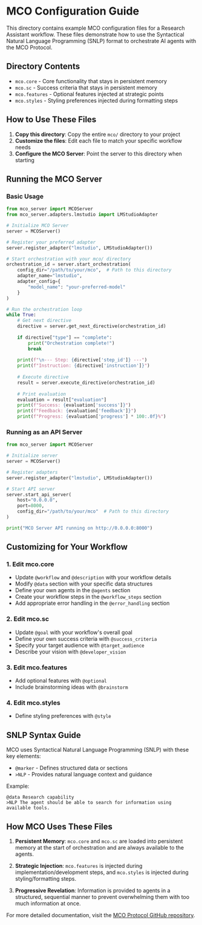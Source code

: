 # MCO Configuration Guide

This directory contains example MCO configuration files for a Research Assistant workflow. These files demonstrate how to use the Syntactical Natural Language Programming (SNLP) format to orchestrate AI agents with the MCO Protocol.

## Directory Contents

- `mco.core` - Core functionality that stays in persistent memory
- `mco.sc` - Success criteria that stays in persistent memory
- `mco.features` - Optional features injected at strategic points
- `mco.styles` - Styling preferences injected during formatting steps

## How to Use These Files

1. **Copy this directory**: Copy the entire `mco/` directory to your project
2. **Customize the files**: Edit each file to match your specific workflow needs
3. **Configure the MCO Server**: Point the server to this directory when starting

## Running the MCO Server

### Basic Usage

```python
from mco_server import MCOServer
from mco_server.adapters.lmstudio import LMStudioAdapter

# Initialize MCO Server
server = MCOServer()

# Register your preferred adapter
server.register_adapter("lmstudio", LMStudioAdapter())

# Start orchestration with your mco/ directory
orchestration_id = server.start_orchestration(
    config_dir="/path/to/your/mco",  # Path to this directory
    adapter_name="lmstudio",
    adapter_config={
        "model_name": "your-preferred-model"
    }
)

# Run the orchestration loop
while True:
    # Get next directive
    directive = server.get_next_directive(orchestration_id)
    
    if directive["type"] == "complete":
        print("Orchestration complete!")
        break
    
    print(f"\n--- Step: {directive['step_id']} ---")
    print(f"Instruction: {directive['instruction']}")
    
    # Execute directive
    result = server.execute_directive(orchestration_id)
    
    # Print evaluation
    evaluation = result["evaluation"]
    print(f"Success: {evaluation['success']}")
    print(f"Feedback: {evaluation['feedback']}")
    print(f"Progress: {evaluation['progress'] * 100:.0f}%")
```

### Running as an API Server

```python
from mco_server import MCOServer

# Initialize server
server = MCOServer()

# Register adapters
server.register_adapter("lmstudio", LMStudioAdapter())

# Start API server
server.start_api_server(
    host="0.0.0.0",
    port=8000,
    config_dir="/path/to/your/mco"  # Path to this directory
)

print("MCO Server API running on http://0.0.0.0:8000")
```

## Customizing for Your Workflow

### 1. Edit mco.core

- Update `@workflow` and `@description` with your workflow details
- Modify `@data` section with your specific data structures
- Define your own agents in the `@agents` section
- Create your workflow steps in the `@workflow_steps` section
- Add appropriate error handling in the `@error_handling` section

### 2. Edit mco.sc

- Update `@goal` with your workflow's overall goal
- Define your own success criteria with `@success_criteria`
- Specify your target audience with `@target_audience`
- Describe your vision with `@developer_vision`

### 3. Edit mco.features

- Add optional features with `@optional`
- Include brainstorming ideas with `@brainstorm`

### 4. Edit mco.styles

- Define styling preferences with `@style`

## SNLP Syntax Guide

MCO uses Syntactical Natural Language Programming (SNLP) with these key elements:

- `@marker` - Defines structured data or sections
- `>NLP` - Provides natural language context and guidance

Example:
```
@data Research capability
>NLP The agent should be able to search for information using available tools.
```

## How MCO Uses These Files

1. **Persistent Memory**: `mco.core` and `mco.sc` are loaded into persistent memory at the start of orchestration and are always available to the agents.

2. **Strategic Injection**: `mco.features` is injected during implementation/development steps, and `mco.styles` is injected during styling/formatting steps.

3. **Progressive Revelation**: Information is provided to agents in a structured, sequential manner to prevent overwhelming them with too much information at once.

For more detailed documentation, visit the [MCO Protocol GitHub repository](https://github.com/paradiselabs-ai/MCO-Protocol).
